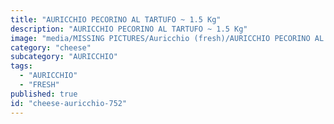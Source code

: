 ```yaml
---
title: "AURICCHIO PECORINO AL TARTUFO ~ 1.5 Kg"
description: "AURICCHIO PECORINO AL TARTUFO ~ 1.5 Kg"
image: "media/MISSING PICTURES/Auricchio (fresh)/AURICCHIO PECORINO AL TARTUFO ~ 1.5 kg.jpg"
category: "cheese"
subcategory: "AURICCHIO"
tags:
  - "AURICCHIO"
  - "FRESH"
published: true
id: "cheese-auricchio-752"
---
```

